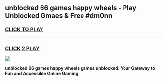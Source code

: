 
## unblocked 66 games happy wheels - Play Unblocked Gmaes & Free #dm0nn
<h3>
<a href="https://premium.freeplayer.one?title=unblocked_66_games_happy_wheels&ref=01M">CLICK TO PLAY</a></h3>
<hr>

<h3>
<a href="https://premium.freeplayer.one?title=unblocked_66_games_happy_wheels&ref=01M">CLICK 2 PLAY</a>
  
</h3>

<a href="https://premium.freeplayer.one?title=unblocked_66_games_happy_wheels&ref=01M"><img src="https://clearcache.store/games.png"></a>


**unblocked 66 games happy wheels games unblocked: Your Gateway to Fun and Accessible Online Gaming**
